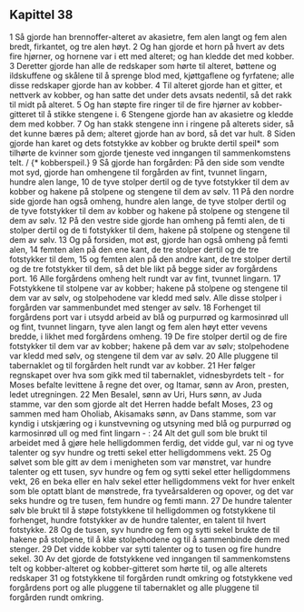 ## Kapittel 38

1 Så gjorde han brennoffer-alteret av akasietre, fem alen langt og fem alen bredt, firkantet, og tre alen høyt.
2 Og han gjorde et horn på hvert av dets fire hjørner, og hornene var i ett med alteret; og han kledde det med kobber.
3 Deretter gjorde han alle de redskaper som hørte til alteret, bøttene og ildskuffene og skålene til å sprenge blod med, kjøttgaflene og fyrfatene; alle disse redskaper gjorde han av kobber.
4 Til alteret gjorde han et gitter, et nettverk av kobber, og han satte det under dets avsats nedentil, så det rakk til midt på alteret.
5 Og han støpte fire ringer til de fire hjørner av kobber-gitteret til å stikke stengene i.
6 Stengene gjorde han av akasietre og kledde dem med kobber.
7 Og han stakk stengene inn i ringene på alterets sider, så det kunne bæres på dem; alteret gjorde han av bord, så det var hult.
8 Siden gjorde han karet og dets fotstykke av kobber og brukte dertil speil* som tilhørte de kvinner som gjorde tjeneste ved inngangen til sammenkomstens telt. / {* kobberspeil.}
9 Så gjorde han forgården: På den side som vendte mot syd, gjorde han omhengene til forgården av fint, tvunnet lingarn, hundre alen lange,
10 de tyve stolper dertil og de tyve fotstykker til dem av kobber og hakene på stolpene og stengene til dem av sølv.
11 På den nordre side gjorde han også omheng, hundre alen lange, de tyve stolper dertil og de tyve fotstykker til dem av kobber og hakene på stolpene og stengene til dem av sølv.
12 På den vestre side gjorde han omheng på femti alen, de ti stolper dertil og de ti fotstykker til dem, hakene på stolpene og stengene til dem av sølv.
13 Og på forsiden, mot øst, gjorde han også omheng på femti alen,
14 femten alen på den ene kant, de tre stolper dertil og de tre fotstykker til dem,
15 og femten alen på den andre kant, de tre stolper dertil og de tre fotstykker til dem, så det ble likt på begge sider av forgårdens port.
16 Alle forgårdens omheng helt rundt var av fint, tvunnet lingarn.
17 Fotstykkene til stolpene var av kobber; hakene på stolpene og stengene til dem var av sølv, og stolpehodene var kledd med sølv. Alle disse stolper i forgården var sammenbundet med stenger av sølv.
18 Forhenget til forgårdens port var i utsydd arbeid av blå og purpurrød og karmosinrød ull og fint, tvunnet lingarn, tyve alen langt og fem alen høyt etter vevens bredde, i likhet med forgårdens omheng.
19 De fire stolper dertil og de fire fotstykker til dem var av kobber; hakene på dem var av sølv; stolpehodene var kledd med sølv, og stengene til dem var av sølv.
20 Alle pluggene til tabernaklet og til forgården helt rundt var av kobber.
21 Her følger regnskapet over hva som gikk med til tabernaklet, vidnesbyrdets telt - for Moses befalte levittene å regne det over, og Itamar, sønn av Aron, presten, ledet utregningen.
22 Men Besalel, sønn av Uri, Hurs sønn, av Juda stamme, var den som gjorde alt det Herren hadde befalt Moses,
23 og sammen med ham Oholiab, Akisamaks sønn, av Dans stamme, som var kyndig i utskjæring og i kunstvevning og utsyning med blå og purpurrød og karmosinrød ull og med fint lingarn - :
24 Alt det gull som ble brukt til arbeidet med å gjøre hele helligdommen ferdig, det vidde gul, var ni og tyve talenter og syv hundre og tretti sekel etter helligdommens vekt.
25 Og sølvet som ble gitt av dem i menigheten som var mønstret, var hundre talenter og ett tusen, syv hundre og fem og sytti sekel etter helligdommens vekt,
26 en beka eller en halv sekel etter helligdommens vekt for hver enkelt som ble optatt blant de mønstrede, fra tyveårsalderen og opover, og det var seks hundre og tre tusen, fem hundre og femti mann.
27 De hundre talenter sølv ble brukt til å støpe fotstykkene til helligdommen og fotstykkene til forhenget, hundre fotstykker av de hundre talenter, en talent til hvert fotstykke.
28 Og de tusen, syv hundre og fem og sytti sekel brukte de til hakene på stolpene, til å klæ stolpehodene og til å sammenbinde dem med stenger.
29 Det vidde kobber var sytti talenter og to tusen og fire hundre sekel.
30 Av det gjorde de fotstykkene ved inngangen til sammenkomstens telt og kobber-alteret og kobber-gitteret som hørte til, og alle alterets redskaper
31 og fotstykkene til forgården rundt omkring og fotstykkene ved forgårdens port og alle pluggene til tabernaklet og alle pluggene til forgården rundt omkring.
